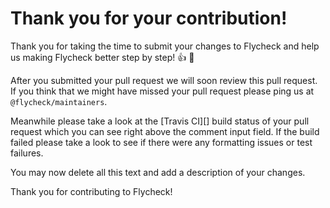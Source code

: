# Thank you for your contribution!

Thank you for taking the time to submit your changes to Flycheck and help us
making Flycheck better step by step! :+1: :clap:

After you submitted your pull request we will soon review this pull request.  If
you think that we might have missed your pull request please ping us at
`@flycheck/maintainers`.

Meanwhile please take a look at the [Travis CI][] build status of your pull
request which you can see right above the comment input field.  If the build
failed please take a look to see if there were any formatting issues or test
failures.

You may now delete all this text and add a description of your changes.

Thank you for contributing to Flycheck!
